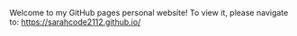 Welcome to my GitHub pages personal website! To view it, please navigate to: https://sarahcode2112.github.io/
